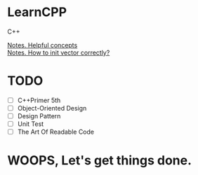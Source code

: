 # LearnCPP
C++

 [Notes. Helpful concepts](Notes/collections.md)  
 [Notes. How to init vector correctly?](Notes/init_vector.md)
# TODO 
- [ ] C++Primer 5th
- [ ] Object-Oriented Design
- [ ] Design Pattern
- [ ] Unit Test
- [ ] The Art Of Readable Code

# WOOPS, Let's get things done.
